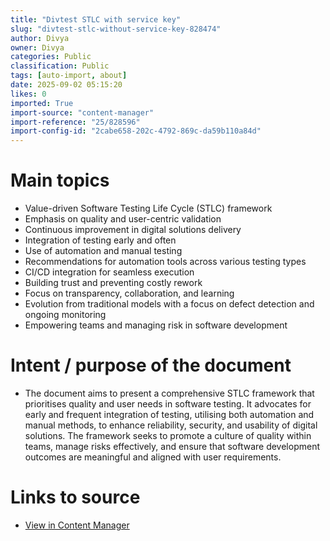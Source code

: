 ```yaml
---
title: "Divtest STLC with service key"
slug: "divtest-stlc-without-service-key-828474"
author: Divya
owner: Divya
categories: Public
classification: Public
tags: [auto-import, about]
date: 2025-09-02 05:15:20
likes: 0
imported: True 
import-source: "content-manager"
import-reference: "25/828596"
import-config-id: "2cabe658-202c-4792-869c-da59b110a84d"
---
```


# Main topics
- Value-driven Software Testing Life Cycle (STLC) framework
- Emphasis on quality and user-centric validation
- Continuous improvement in digital solutions delivery
- Integration of testing early and often
- Use of automation and manual testing
- Recommendations for automation tools across various testing types
- CI/CD integration for seamless execution
- Building trust and preventing costly rework
- Focus on transparency, collaboration, and learning
- Evolution from traditional models with a focus on defect detection and ongoing monitoring
- Empowering teams and managing risk in software development

# Intent / purpose of the document
- The document aims to present a comprehensive STLC framework that prioritises quality and user needs in software testing. It advocates for early and frequent integration of testing, utilising both automation and manual methods, to enhance reliability, security, and usability of digital solutions. The framework seeks to promote a culture of quality within teams, manage risks effectively, and ensure that software development outcomes are meaningful and aligned with user requirements.

# Links to source
- [View in Content Manager](https://ecmweb.qed.qld.gov.au/ContentManager/?q=25%2F828596&t=Record)